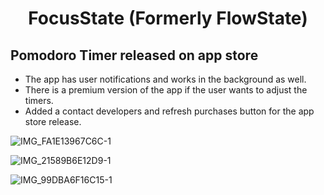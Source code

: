<h1 align="center">FocusState (Formerly FlowState)</h1>

## Pomodoro Timer released on app store

- The app has user notifications and works in the background as well.  
- There is a premium version of the app if the user wants to adjust the timers.
- Added a contact developers and refresh purchases button for the app store release.

<p align="center">

![IMG_FA1E13967C6C-1](https://github.com/Dre00dev/FlowState/assets/109707956/872f6e53-9649-456f-9619-901d88a28f54)

</p>

<p align="center">

![IMG_21589B6E12D9-1](https://github.com/Dre00dev/FlowState/assets/109707956/3cf6d0ba-c59c-40ea-9b35-a549ce2acc7a)

</p>

<p align="center">

![IMG_99DBA6F16C15-1](https://github.com/Dre00dev/FlowState/assets/109707956/df2bf9d6-7844-418a-ab1c-d985c12cb0cb)

</p>
